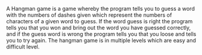 A Hangman game is a game whereby the program tells you to guess a word with the numbers of dashes given which represent the numbers of characters of a given word to guess. If the word guess is right the program tells you that you won and bring out the word you have guessed correctly, and if the guess word is wrong the program tells you that you loose and tells you to try again. The hangman game is in multiple levels which are easy and difficult level.  
